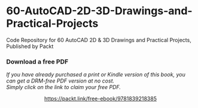 # 60-AutoCAD-2D-3D-Drawings-and-Practical-Projects
Code Repository for 60 AutoCAD 2D &amp; 3D Drawings and Practical Projects, Published by Packt
### Download a free PDF

 <i>If you have already purchased a print or Kindle version of this book, you can get a DRM-free PDF version at no cost.<br>Simply click on the link to claim your free PDF.</i>
<p align="center"> <a href="https://packt.link/free-ebook/9781839218385">https://packt.link/free-ebook/9781839218385 </a> </p>
